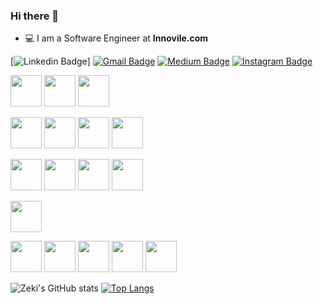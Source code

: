 ### Hi there 👋


- 💻 I am a Software Engineer at **Innovile.com**

[![Linkedin Badge](https://img.shields.io/badge/-mehmetzekikara-blue?style=flat-square&logo=Linkedin&logoColor=white&link=https://https://www.linkedin.com/in/mehmetzekikara/)]
[![Gmail Badge](https://img.shields.io/badge/-karamehmetzeki506@gmail.com-c14438?style=flat-square&logo=Gmail&logoColor=white&link=mailto:karamehmetzeki506@gmail.com)](mailto:mehmetzekikara)
[![Medium Badge](https://img.shields.io/badge/Medium-12100E?style=for-the-badge&logo=medium&logoColor=white)](https://https://medium.com/@karamehmetzeki506)
[![Instagram Badge](https://img.shields.io/badge/Instagram-E4405F?style=for-the-badge&logo=instagram&logoColor=white)](https://https://www.instagram.com/mehmetzekikara/)

<code><img height="50" src="https://www.vectorlogo.zone/logos/docker/docker-ar21.svg"></code>
<code><img height="50" src="https://www.vectorlogo.zone/logos/kubernetes/kubernetes-ar21.svg"></code>
<code><img height="50" src="https://www.vectorlogo.zone/logos/bitbucket/bitbucket-ar21.svg"></code>

<code><img height="50" src="https://www.vectorlogo.zone/logos/dotnet/dotnet-horizontal.svg"></code>
<code><img height="50" src="https://www.vectorlogo.zone/logos/redis/redis-ar21.svg"></code>
<code><img height="50" src="https://www.vectorlogo.zone/logos/android/android-ar21.svg"></code>
<code><img height="50" src="https://www.vectorlogo.zone/logos/python/python-ar21.svg"></code>

<code><img height="50" src="https://www.vectorlogo.zone/logos/rancher/rancher-ar21.svg"></code>
<code><img height="50" src="https://www.vectorlogo.zone/logos/javascript/javascript-ar21.svg"></code>
<code><img height="50" src="https://www.vectorlogo.zone/logos/jquery/jquery-ar21.svg"></code>
<code><img height="50" src="https://www.vectorlogo.zone/logos/json/json-ar21.svg"></code>

<code><img height="50" src="https://www.vectorlogo.zone/logos/getbootstrap/getbootstrap-ar21.svg"></code>

<code><img height="50" src="https://www.vectorlogo.zone/logos/postgresql/postgresql-ar21.svg"></code>
<code><img height="50" src="https://www.vectorlogo.zone/logos/oracle/oracle-ar21.svg"></code>
<code><img height="50" src="https://www.vectorlogo.zone/logos/rabbitmq/rabbitmq-ar21.svg"></code>
<code><img height="50" src="https://www.vectorlogo.zone/logos/minioio/minioio-ar21.svg"></code>
<code><img height="50" src="https://dataera.com.tr/wp-content/uploads/2018/07/mssql-logo-1-820x450.jpg"></code>

![Zeki's GitHub stats](https://github-readme-stats.vercel.app/api?username=karazeki&show_icons=true&theme=radical)
[![Top Langs](https://github-readme-stats.vercel.app/api/top-langs/?username=karazeki&layout=compact&theme=radical)](https://github.com/anuraghazra/github-readme-stats)
